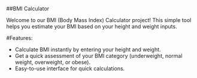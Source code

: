 ##BMI Calculator

Welcome to our BMI (Body Mass Index) Calculator project! 
This simple tool helps you estimate your BMI based on your height and weight inputs.

#Features:
* Calculate BMI instantly by entering your height and weight.
* Get a quick assessment of your BMI category (underweight, normal weight, overweight, or obese).
* Easy-to-use interface for quick calculations.

  

  

